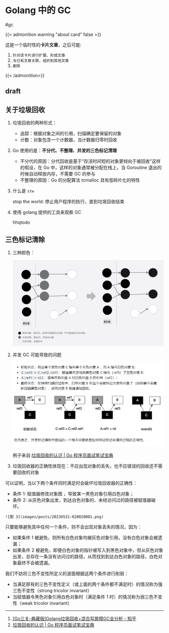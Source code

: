 # Golang 中的 GC

<!--more-->
#gc

{{< admonition warning "about card" false >}}

这是一个临时性的**卡片文章**，之后可能:
1. `针对该卡片进行扩展，形成文章`
2. `与已有文章关联，组织到其他文章`
3. `删除`

{{< /admonition>}}

## draft



## 关于垃圾回收

1. 垃圾回收的两种形式：
   - 追踪：根据对象之间的引用，扫描确定要保留的对象
   - 计数：对象包含一个计数器，当计数器归零时回收


2. Go 使用的是：**不分代、不整理、并发的三色标记清理**
   - 不分代的原因：分代回收是基于“存活时间短的对象更倾向于被回收”这样的假设，在 Go 中，这样的对象通常被分配在栈上，当 Goroutine 退出的时候自动释放内存，不需要 GC 的参与
   - 不整理的原因：Go 的分配算法 tcmalloc 具有低碎片化的特性

3. 什么是 `stw`

    stop the world: 停止用户程序的执行，直到垃圾回收结束

4. 使用 golang 提供的工具来观察 GC

    hhqtodo


## 三色标记清除

1. 三种颜色：

    ![图 1](images/posts/20230531-011624044.png)  


2. 并发 GC 可能导致的问题

    ![图 2](images/posts/20230531-012648303.png)  

    例子来自:[垃圾回收的认识 | Go 程序员面试笔试宝典](https://golang.design/go-questions/memgc/principal/#4-%e4%b8%89%e8%89%b2%e6%a0%87%e8%ae%b0%e6%b3%95%e6%98%af%e4%bb%80%e4%b9%88)

3. 垃圾回收器的正确性体现在：不应出现对象的丢失，也不应错误的回收还不需要回收的对象

可以证明，当以下两个条件同时满足时会破坏垃圾回收器的正确性：

   - 条件 1: 赋值器修改对象图 ，导致某一黑色对象引用白色对象；
   - 条件 2: 从灰色对象出发，到达白色对象的、未经访问过的路径被赋值器破坏。

    ![图 3](images/posts/20230531-020020001.png)  

只要能够避免其中任何一个条件，则不会出现对象丢失的情况，因为：

   - 如果条件 1 被避免，则所有白色对象均被灰色对象引用，没有白色对象会被遗漏；
   - 如果条件 2 被避免，即便白色对象的指针被写入到黑色对象中，但从灰色对象出发，总存在一条没有访问过的路径，从而找到到达白色对象的路径，白色对象最终不会被遗漏。

我们不妨将三色不变性所定义的波面根据这两个条件进行削弱：

   - 当满足原有的三色不变性定义（或上面的两个条件都不满足时）的情况称为强三色不变性（strong tricolor invariant）
   - 当赋值器令黑色对象引用白色对象时（满足条件 1 时）的情况称为弱三色不变性（weak tricolor invariant）





---

1. [[Go三关-典藏版]Golang垃圾回收+混合写屏障GC全分析 - 知乎](https://zhuanlan.zhihu.com/p/334999060)
2. [垃圾回收的认识 | Go 程序员面试笔试宝典](https://golang.design/go-questions/memgc/principal/)
